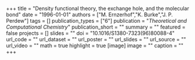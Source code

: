 +++
title = "Density functional theory, the exchange hole, and the molecular bond"
date = "1996-01-01"
authors = ["M. Ernzerhof","K. Burke","J. P. Perdew"]
tags = []
publication_types = ["6"]
publication = "_Theoretical and Computational Chemistry_"
publication_short = ""
summary = ""
featured = false
projects = []
slides = ""
doi = "10.1016/S1380-7323(96)80088-4"
url_code = ""
url_dataset = ""
url_poster = ""
url_slides = ""
url_source = ""
url_video = ""
math = true
highlight = true
[image]
image = ""
caption = ""
+++

